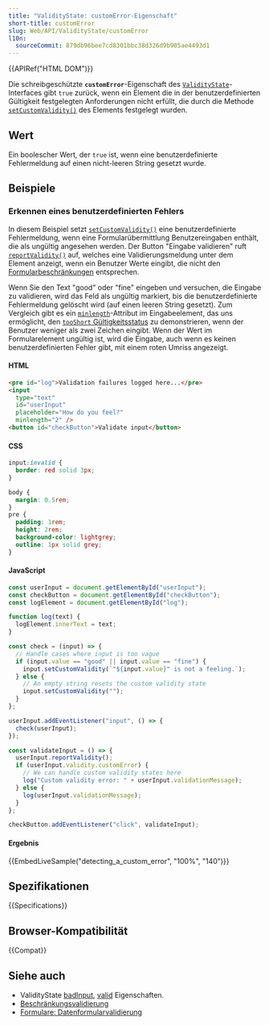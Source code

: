 ```yaml
---
title: "ValidityState: customError-Eigenschaft"
short-title: customError
slug: Web/API/ValidityState/customError
l10n:
  sourceCommit: 879db96bee7cd8301bbc38d326d9b905ae4493d1
---
```


{{APIRef("HTML DOM")}}

Die schreibgeschützte **`customError`**-Eigenschaft des [`ValidityState`](/de/docs/Web/API/ValidityState)-Interfaces gibt `true` zurück, wenn ein Element die in der benutzerdefinierten Gültigkeit festgelegten Anforderungen nicht erfüllt, die durch die Methode [`setCustomValidity()`](/de/docs/Web/API/HTMLInputElement/setCustomValidity) des Elements festgelegt wurden.

## Wert

Ein boolescher Wert, der `true` ist, wenn eine benutzerdefinierte Fehlermeldung auf einen nicht-leeren String gesetzt wurde.

## Beispiele

### Erkennen eines benutzerdefinierten Fehlers

In diesem Beispiel setzt [`setCustomValidity()`](/de/docs/Web/API/HTMLInputElement/setCustomValidity) eine benutzerdefinierte Fehlermeldung, wenn eine Formularübermittlung Benutzereingaben enthält, die als ungültig angesehen werden. Der Button "Eingabe validieren" ruft [`reportValidity()`](/de/docs/Web/API/HTMLInputElement/reportValidity) auf, welches eine Validierungsmeldung unter dem Element anzeigt, wenn ein Benutzer Werte eingibt, die nicht den [Formularbeschränkungen](/de/docs/Web/HTML/Constraint_validation#constraint_validation_process) entsprechen.

Wenn Sie den Text "good" oder "fine" eingeben und versuchen, die Eingabe zu validieren, wird das Feld als ungültig markiert, bis die benutzerdefinierte Fehlermeldung gelöscht wird (auf einen leeren String gesetzt). Zum Vergleich gibt es ein [`minlength`](/de/docs/Web/HTML/Attributes/minlength)-Attribut im Eingabeelement, das uns ermöglicht, den [`tooShort` Gültigkeitsstatus](/de/docs/Web/API/ValidityState/tooShort) zu demonstrieren, wenn der Benutzer weniger als zwei Zeichen eingibt. Wenn der Wert im Formularelement ungültig ist, wird die Eingabe, auch wenn es keinen benutzerdefinierten Fehler gibt, mit einem roten Umriss angezeigt.

#### HTML

```html
<pre id="log">Validation failures logged here...</pre>
<input
  type="text"
  id="userInput"
  placeholder="How do you feel?"
  minlength="2" />
<button id="checkButton">Validate input</button>
```

#### CSS

```css
input:invalid {
  border: red solid 3px;
}
```

```css hidden
body {
  margin: 0.5rem;
}
pre {
  padding: 1rem;
  height: 2rem;
  background-color: lightgrey;
  outline: 1px solid grey;
}
```

#### JavaScript

```js
const userInput = document.getElementById("userInput");
const checkButton = document.getElementById("checkButton");
const logElement = document.getElementById("log");

function log(text) {
  logElement.innerText = text;
}

const check = (input) => {
  // Handle cases where input is too vague
  if (input.value == "good" || input.value == "fine") {
    input.setCustomValidity(`"${input.value}" is not a feeling.`);
  } else {
    // An empty string resets the custom validity state
    input.setCustomValidity("");
  }
};

userInput.addEventListener("input", () => {
  check(userInput);
});

const validateInput = () => {
  userInput.reportValidity();
  if (userInput.validity.customError) {
    // We can handle custom validity states here
    log("Custom validity error: " + userInput.validationMessage);
  } else {
    log(userInput.validationMessage);
  }
};

checkButton.addEventListener("click", validateInput);
```

#### Ergebnis

{{EmbedLiveSample("detecting_a_custom_error", "100%", "140")}}

## Spezifikationen

{{Specifications}}

## Browser-Kompatibilität

{{Compat}}

## Siehe auch

- ValidityState [badInput](/de/docs/Web/API/ValidityState/badInput), [valid](/de/docs/Web/API/ValidityState/valid) Eigenschaften.
- [Beschränkungsvalidierung](/de/docs/Web/HTML/Constraint_validation)
- [Formulare: Datenformularvalidierung](/de/docs/Learn_web_development/Extensions/Forms/Form_validation)
